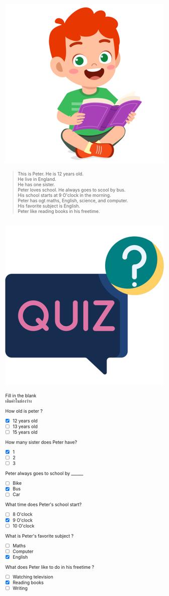 
# ![](/media/icons/peter.svg) 

> This is Peter. He is 12 years old.  
> He live in England.  
> He has one sister.  
> Peter loves school. He always goes to scool by bus.  
> His school starts at 9 O'clock in the morning.  
> Peter has ogt maths, English, science, and computer.  
> His favorite subject is English.  
> Peter like reading books in his freetime.  

# ![icon](/media/icons/quiz.svg) 

<div class="title">Fill in the blank</div><div class="desc">เติมคำในช่องว่าง</div>

How old is peter ?
 - [x] 12 years old
 - [ ] 13 years old
 - [ ] 15 years old

How many sister does Peter have?
 - [x] 1
 - [ ] 2
 - [ ] 3

Peter always goes to school by ______
 - [ ] Bike
 - [x] Bus
 - [ ] Car

What time does Peter's school start?
- [ ] 8 O'clock
- [x] 9 O'clock
- [ ] 10 O'clock

What is Peter's favorite subject ?
- [ ] Maths
- [ ] Computer
- [x] English

What does Peter like to do in his freetime ?
- [ ] Watching television
- [x] Reading books
- [ ] Writing
